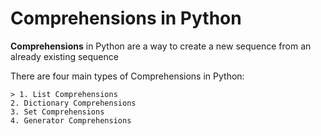 # Comprehensions in Python

**Comprehensions** in Python are a way to create a new sequence from an already existing sequence

There are four main types of Comprehensions in Python:

    > 1. List Comprehensions
    2. Dictionary Comprehensions
    3. Set Comprehensions
    4. Generator Comprehensions